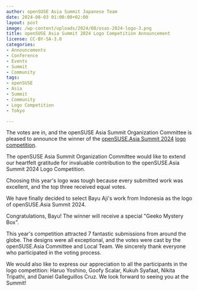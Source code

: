 ```yaml
---
author: openSUSE Asia Summit Japanese Team
date: 2024-08-03 01:00:00+02:00
layout: post
image: /wp-content/uploads/2024/08/osas-2024-logo-3.png
title: openSUSE Asia Summit 2024 Logo Competition Announcement
license: CC-BY-SA-3.0
categories:
- Announcements
- Conference
- Events
- Summit
- Community
tags:
- openSUSE
- Asia
- Summit
- Community
- Logo Competition
- Tokyo

---
```


The votes are in, and the openSUSE Asia Summit Organization Committee is pleased to announce the winner of the [openSUSE.Asia Summit 2024](https://events.opensuse.org/conferences/oSAS24/) [logo competition](https://news.opensuse.org/2024/05/22/openSUSE-Asia-2024-CFL//).

The openSUSE Asia Summit Organization Committee would like to extend our heartfelt gratitude for invaluable contribution to the openSUSE.Asia Summit 2024 Logo Competition.

Choosing this year's logo was tough because every submitted work was excellent, and the top three received equal votes.

We have finally decided to select Bayu Aji's work from Indonesia as the logo of openSUSE.Asia Summit 2024.

Congratulations, Bayu! The winner will receive a special "Geeko Mystery Box".

This year's competition attracted 7 fantastic submissions from around the globe. The designs were all exceptional, and the votes were cast by the openSUSE.Asia Committee and Local Team. We sincerely thank everyone who participated in the voting process.

We would also like to express our appreciation to all the participants in the logo competition: Haruo Yoshino, Goofy Scalar, Kukuh Syafaat, Nikita Tripathi, and Daniel Galleguillos Cruz. We look forward to seeing you at the Summit!
